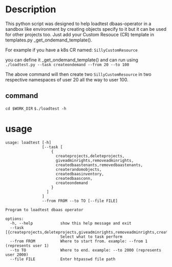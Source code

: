 # Description
This python script was designed to help loadtest dbaas-operator
in a sandbox like environment by creating objects specify to it 
but it can be used for other projects too. Just add your 
Custom Resouce (CR) template in templates.py _get_ondemand_template().

For example if you have a k8s CR named: `SillyCustomResource`

you can define it _get_ondemand_template() and can run using 
`./loadtest.py --task createondemand --from 20 --to 100`

The above command will then create two `SillyCustomResource` in two
respective namespaces of user 20 all the way to user 100.

## command
`cd $WORK_DIR`
`$./loadtest -h`

# usage
```
usage: loadtest [-h]
                [--task [
                    {
                      createprojects,deleteprojects,
                      giveadminrights,removeadminrights,
                      createdbaastenants,removedbaastenants,
                      createrandomobjects,
                      createdbaasinventory,
                      createdbaasconn,
                      createondemand
                    }
                  ]
                ]
                --from FROM --to TO [--file FILE]

Program to loadtest dbaas operator

options:
  -h, --help            show this help message and exit
  --task [{createprojects,deleteprojects,giveadminrights,removeadminrights,createdbaastenants,removedbaastenants,createrandomobjects,createdbaasinventory,createdbaasconn,createondemand}]
                        Select what to task perform
  --from FROM           Where to start from. example: --from 1 (represents user 1)
  --to TO               Where to end. example: --to 2000 (represents user 2000)
  --file FILE           Enter htpasswd file path
```